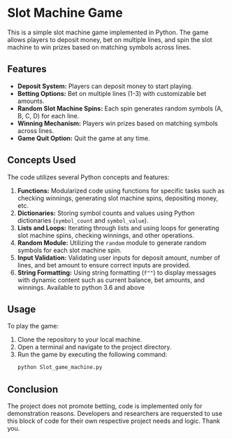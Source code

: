 # Slot Machine Game

This is a simple slot machine game implemented in Python. The game allows players to deposit money, bet on multiple lines, and spin the slot machine to win prizes based on matching symbols across lines.

## Features

- **Deposit System:** Players can deposit money to start playing.
- **Betting Options:** Bet on multiple lines (1-3) with customizable bet amounts.
- **Random Slot Machine Spins:** Each spin generates random symbols (A, B, C, D) for each line.
- **Winning Mechanism:** Players win prizes based on matching symbols across lines.
- **Game Quit Option:** Quit the game at any time.

## Concepts Used

The code utilizes several Python concepts and features:

1. **Functions:** Modularized code using functions for specific tasks such as checking winnings, generating slot machine spins, depositing money, etc.
2. **Dictionaries:** Storing symbol counts and values using Python dictionaries (`symbol_count` and `symbol_value`).
3. **Lists and Loops:** Iterating through lists and using loops for generating slot machine spins, checking winnings, and other operations.
4. **Random Module:** Utilizing the `random` module to generate random symbols for each slot machine spin.
5. **Input Validation:** Validating user inputs for deposit amount, number of lines, and bet amount to ensure correct inputs are provided.
6. **String Formatting:** Using string formatting (`f""`) to display messages with dynamic content such as current balance, bet amounts, and winnings. Available to python 3.6 and above

## Usage

To play the game:

1. Clone the repository to your local machine.
2. Open a terminal and navigate to the project directory.
3. Run the game by executing the following command:
   ```bash
   python Slot_game_machine.py

## Conclusion

The project does not promote betting, code is implemented only for demonstration reasons. Developers and researchers are requersted to use this block of code for their own respective project needs and logic.
Thank you.
